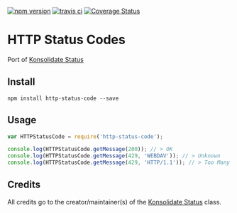 [![npm version](https://badge.fury.io/js/http-status-code.svg)](http://badge.fury.io/js/http-status-code)
[![travis ci](https://api.travis-ci.org/daanvanham/http-status-code.svg)](https://travis-ci.org/daanvanham/http-status-code)
[![Coverage Status](https://coveralls.io/repos/daanvanham/http-status-code/badge.svg)](https://coveralls.io/r/daanvanham/http-status-code)

# HTTP Status Codes
Port of [Konsolidate Status](https://github.com/konfirm/konsolidate_hacklang/blob/master/core/status.hh)

## Install
```
npm install http-status-code --save
```

## Usage
```javascript
var HTTPStatusCode = require('http-status-code');

console.log(HTTPStatusCode.getMessage(200)); // > OK
console.log(HTTPStatusCode.getMessage(429, 'WEBDAV')); // > Unknown
console.log(HTTPStatusCode.getMessage(429, 'HTTP/1.1')); // > Too Many Request
```

## Credits
All credits go to the creator/maintainer(s) of the [Konsolidate Status](https://github.com/konfirm/konsolidate_hacklang/blob/master/core/status.hh) class.

